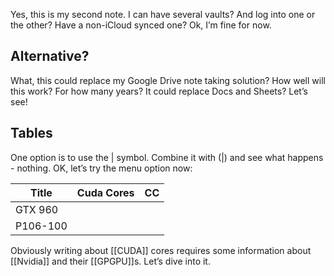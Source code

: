Yes, this is my second note. I can have several vaults? And log into one or the other? Have a non-iCloud synced one? Ok, I’m fine for now.

## Alternative?

What, this could replace my Google Drive note taking solution? How well will this work? For how many years? It could replace Docs and Sheets? Let’s see!

## Tables

One option is to use the | symbol. Combine it with (|) and see what happens - nothing. OK, let’s try the menu option now: 

| Title    | Cuda Cores | CC  |
| -------- | ---------- | --- |
| GTX 960  |            |     |
| P106-100 |            |     |
Obviously writing about [[CUDA]] cores requires some information about [[Nvidia]] and their [[GPGPU]]s. Let’s dive into it.